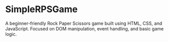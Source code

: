 # SimpleRPSGame
A beginner-friendly Rock Paper Scissors game built using HTML, CSS, and JavaScript. Focused on DOM manipulation, event handling, and basic game logic.
